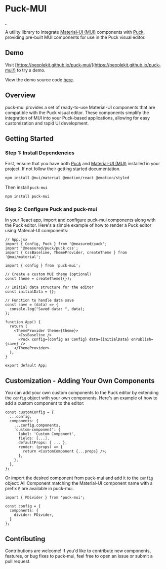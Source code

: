 # Puck-MUI

<p align="left"> <a aria-label="NPM version" href="https://www.npmjs.com/package/puck-mui"> <img alt="" src="https://img.shields.io/npm/v/puck-mui.svg?style=for-the-badge&labelColor=000000"> </a> <a aria-label="License" href="https://github.com/yourusername/puck-mui/blob/main/LICENSE"> <img alt="" src="https://img.shields.io/npm/l/puck-mui.svg?style=for-the-badge&labelColor=000000"> </a> </p>

A utility library to integrate [Material-UI (MUI)](https://github.com/mui/material-ui) components with [Puck](https://github.com/measuredco/puck), providing pre-built MUI components for use in the Puck visual editor.

## Demo

Visit [https://peoplekit.github.io/puck-mui/](https://peoplekit.github.io/puck-mui/) to try a demo.

View the demo source code [here](https://github.com/peoplekit/puck-mui/tree/main/demo).

## Overview

puck-mui provides a set of ready-to-use Material-UI components that are compatible with the Puck visual editor. These components simplify the integration of MUI into your Puck-based applications, allowing for easy customization and rapid UI development.

## Getting Started

### Step 1: Install Dependencies
First, ensure that you have both [Puck](https://github.com/measuredco/puck) and [Material-UI (MUI)](https://github.com/mui/material-ui) installed in your project. If not follow their getting started documentation.

```bash
npm install @mui/material @emotion/react @emotion/styled
```

Then install `puck-mui`

```bash
npm install puck-mui
```

### Step 2: Configure Puck and puck-mui
In your React app, import and configure puck-mui components along with the Puck editor. Here's a simple example of how to render a Puck editor using Material-UI components:

```tsx
// App.jsx
import { Config, Puck } from '@measured/puck';
import '@measured/puck/puck.css';
import { CssBaseline, ThemeProvider, createTheme } from '@mui/material';

import { config } from 'puck-mui';

// Create a custom MUI theme (optional)
const theme = createTheme({});

// Initial data structure for the editor
const initialData = {};

// Function to handle data save
const save = (data) => {
  console.log("Saved data: ", data);
};

function App() {
  return (
    <ThemeProvider theme={theme}>
      <CssBaseline />
      <Puck config={config as Config} data={initialData} onPublish={save} />
    </ThemeProvider>
  );
}

export default App;
```

## Customization - Adding Your Own Components

You can add your own custom components to the Puck editor by extending the `config` object with your own components. Here's an example of how to add a custom component to the editor:

```tsx
const customConfig = {
  ...config,
  components: {
    ...config.components,
    'custom-component': {
      label: 'Custom Component',
      fields: [...],
      defaultProps: { ... },
      render: (props) => {
        return <CustomComponent {...props} />;
      },
    },
  },
};
```

Or import the desired component from puck-mui and add it to the `config` object:
All Component matching the Material-UI component name with a prefix `P` are available in puck-mui.
```tsx
import { PDivider } from 'puck-mui';

const config = {
  components: {
    divider: PDivider,
  }
};
```

## Contributing
Contributions are welcome! If you'd like to contribute new components, features, or bug fixes to puck-mui, feel free to open an issue or submit a pull request.





